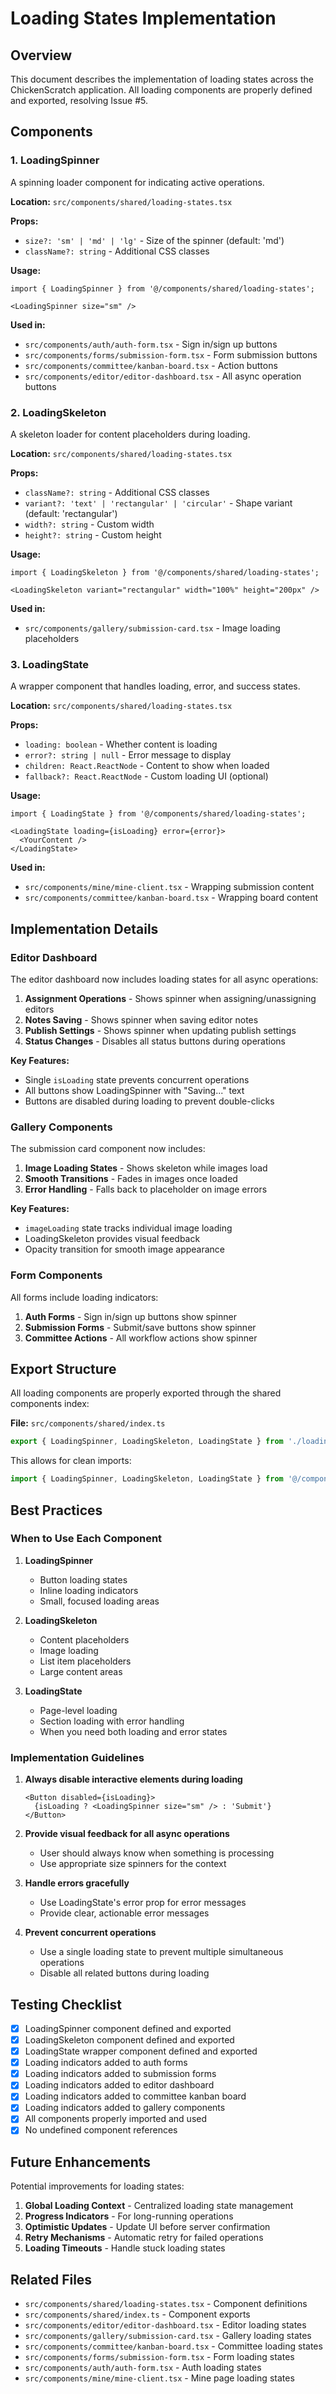 # Loading States Implementation

## Overview

This document describes the implementation of loading states across the ChickenScratch application. All loading components are properly defined and exported, resolving Issue #5.

## Components

### 1. LoadingSpinner

A spinning loader component for indicating active operations.

**Location:** `src/components/shared/loading-states.tsx`

**Props:**
- `size?: 'sm' | 'md' | 'lg'` - Size of the spinner (default: 'md')
- `className?: string` - Additional CSS classes

**Usage:**
```tsx
import { LoadingSpinner } from '@/components/shared/loading-states';

<LoadingSpinner size="sm" />
```

**Used in:**
- `src/components/auth/auth-form.tsx` - Sign in/sign up buttons
- `src/components/forms/submission-form.tsx` - Form submission buttons
- `src/components/committee/kanban-board.tsx` - Action buttons
- `src/components/editor/editor-dashboard.tsx` - All async operation buttons

### 2. LoadingSkeleton

A skeleton loader for content placeholders during loading.

**Location:** `src/components/shared/loading-states.tsx`

**Props:**
- `className?: string` - Additional CSS classes
- `variant?: 'text' | 'rectangular' | 'circular'` - Shape variant (default: 'rectangular')
- `width?: string` - Custom width
- `height?: string` - Custom height

**Usage:**
```tsx
import { LoadingSkeleton } from '@/components/shared/loading-states';

<LoadingSkeleton variant="rectangular" width="100%" height="200px" />
```

**Used in:**
- `src/components/gallery/submission-card.tsx` - Image loading placeholders

### 3. LoadingState

A wrapper component that handles loading, error, and success states.

**Location:** `src/components/shared/loading-states.tsx`

**Props:**
- `loading: boolean` - Whether content is loading
- `error?: string | null` - Error message to display
- `children: React.ReactNode` - Content to show when loaded
- `fallback?: React.ReactNode` - Custom loading UI (optional)

**Usage:**
```tsx
import { LoadingState } from '@/components/shared/loading-states';

<LoadingState loading={isLoading} error={error}>
  <YourContent />
</LoadingState>
```

**Used in:**
- `src/components/mine/mine-client.tsx` - Wrapping submission content
- `src/components/committee/kanban-board.tsx` - Wrapping board content

## Implementation Details

### Editor Dashboard

The editor dashboard now includes loading states for all async operations:

1. **Assignment Operations** - Shows spinner when assigning/unassigning editors
2. **Notes Saving** - Shows spinner when saving editor notes
3. **Publish Settings** - Shows spinner when updating publish settings
4. **Status Changes** - Disables all status buttons during operations

**Key Features:**
- Single `isLoading` state prevents concurrent operations
- All buttons show LoadingSpinner with "Saving..." text
- Buttons are disabled during loading to prevent double-clicks

### Gallery Components

The submission card component now includes:

1. **Image Loading States** - Shows skeleton while images load
2. **Smooth Transitions** - Fades in images once loaded
3. **Error Handling** - Falls back to placeholder on image errors

**Key Features:**
- `imageLoading` state tracks individual image loading
- LoadingSkeleton provides visual feedback
- Opacity transition for smooth image appearance

### Form Components

All forms include loading indicators:

1. **Auth Forms** - Sign in/sign up buttons show spinner
2. **Submission Forms** - Submit/save buttons show spinner
3. **Committee Actions** - All workflow actions show spinner

## Export Structure

All loading components are properly exported through the shared components index:

**File:** `src/components/shared/index.ts`

```typescript
export { LoadingSpinner, LoadingSkeleton, LoadingState } from './loading-states';
```

This allows for clean imports:
```typescript
import { LoadingSpinner, LoadingSkeleton, LoadingState } from '@/components/shared';
```

## Best Practices

### When to Use Each Component

1. **LoadingSpinner**
   - Button loading states
   - Inline loading indicators
   - Small, focused loading areas

2. **LoadingSkeleton**
   - Content placeholders
   - Image loading
   - List item placeholders
   - Large content areas

3. **LoadingState**
   - Page-level loading
   - Section loading with error handling
   - When you need both loading and error states

### Implementation Guidelines

1. **Always disable interactive elements during loading**
   ```tsx
   <Button disabled={isLoading}>
     {isLoading ? <LoadingSpinner size="sm" /> : 'Submit'}
   </Button>
   ```

2. **Provide visual feedback for all async operations**
   - User should always know when something is processing
   - Use appropriate size spinners for the context

3. **Handle errors gracefully**
   - Use LoadingState's error prop for error messages
   - Provide clear, actionable error messages

4. **Prevent concurrent operations**
   - Use a single loading state to prevent multiple simultaneous operations
   - Disable all related buttons during loading

## Testing Checklist

- [x] LoadingSpinner component defined and exported
- [x] LoadingSkeleton component defined and exported
- [x] LoadingState wrapper component defined and exported
- [x] Loading indicators added to auth forms
- [x] Loading indicators added to submission forms
- [x] Loading indicators added to editor dashboard
- [x] Loading indicators added to committee kanban board
- [x] Loading indicators added to gallery components
- [x] All components properly imported and used
- [x] No undefined component references

## Future Enhancements

Potential improvements for loading states:

1. **Global Loading Context** - Centralized loading state management
2. **Progress Indicators** - For long-running operations
3. **Optimistic Updates** - Update UI before server confirmation
4. **Retry Mechanisms** - Automatic retry for failed operations
5. **Loading Timeouts** - Handle stuck loading states

## Related Files

- `src/components/shared/loading-states.tsx` - Component definitions
- `src/components/shared/index.ts` - Component exports
- `src/components/editor/editor-dashboard.tsx` - Editor loading states
- `src/components/gallery/submission-card.tsx` - Gallery loading states
- `src/components/committee/kanban-board.tsx` - Committee loading states
- `src/components/forms/submission-form.tsx` - Form loading states
- `src/components/auth/auth-form.tsx` - Auth loading states
- `src/components/mine/mine-client.tsx` - Mine page loading states
